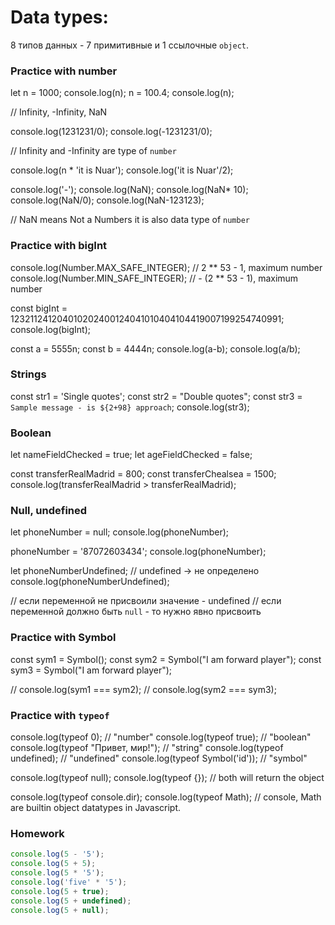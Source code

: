 # Data types:

8 типов данных - 7 примитивные и 1 ссылочные `object`.

### Practice with number

let n = 1000;
console.log(n);
n = 100.4;
console.log(n);

// Infinity, -Infinity, NaN

console.log(1231231/0);
console.log(-1231231/0);

// Infinity and -Infinity are type of `number`

console.log(n * 'it is Nuar');
console.log('it is Nuar'/2);


console.log('-');
console.log(NaN);
console.log(NaN* 10);
console.log(NaN/0);
console.log(NaN-123123);

// NaN means Not a Numbers it is also data type of `number`


### Practice with bigInt

console.log(Number.MAX_SAFE_INTEGER);
// 2 ** 53  - 1, maximum number
console.log(Number.MIN_SAFE_INTEGER);
// - (2 ** 53  - 1), maximum number


const bigInt = 123211241204010202400124041010404104419007199254740991;
console.log(bigInt);

const a = 5555n;
const b = 4444n;
console.log(a-b);
console.log(a/b);

### Strings 


const str1 = 'Single quotes';
const str2 = "Double quotes";
const str3 = `Sample message - is ${2+98} approach`;
console.log(str3);

### Boolean

let nameFieldChecked = true;
let ageFieldChecked = false;

const transferRealMadrid = 800;
const transferChealsea = 1500;
console.log(transferRealMadrid > transferRealMadrid);

### Null, undefined
let phoneNumber = null;
console.log(phoneNumber);

phoneNumber = '87072603434';
console.log(phoneNumber);

let phoneNumberUndefined; // undefined -> не определено
console.log(phoneNumberUndefined);

// если переменной не присвоили значение - undefined
// если переменной должно быть `null` - то нужно явно присвоить

### Practice with Symbol 
const sym1 = Symbol();
const sym2 = Symbol("I am forward player");
const sym3 = Symbol("I am forward player");

// console.log(sym1 === sym2);
// console.log(sym2 === sym3);


### Practice with `typeof`
console.log(typeof 0);              // "number"
console.log(typeof true);           // "boolean"
console.log(typeof "Привет, мир!"); // "string"
console.log(typeof undefined);      // "undefined"
console.log(typeof Symbol('id'));   // "symbol"


console.log(typeof null);
console.log(typeof {});
// both will return the object

console.log(typeof console.dir);
console.log(typeof Math);
// console, Math are builtin object datatypes in Javascript.


### Homework

```javascript
console.log(5 - '5');
console.log(5 + 5);
console.log(5 * '5');
console.log('five' * '5');
console.log(5 + true);
console.log(5 + undefined);
console.log(5 + null);
```